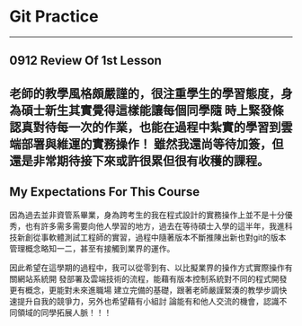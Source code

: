# Git Practice
---
## **0912 Review Of 1st Lesson**
老師的教學風格頗嚴謹的，很注重學生的學習態度，身為碩士新生其實覺得這樣能讓每個同學隨
時上緊發條認真對待每一次的作業，也能在過程中紮實的學習到雲端部署與維運的實務操作！
雖然我還尚等待加簽，但還是非常期待接下來或許很累但很有收穫的課程。
---
## **My Expectations For This Course**
因為過去並非資管系畢業，身為跨考生的我在程式設計的實務操作上並不是十分優秀，也有許多需多需要向他人學習的地方，過去在等待碩士入學的這半年，我進科技新創從事軟體測試工程師的實習，過程中隨著版本不斷推陳出新也對git的版本管理概念略知一二，甚至有接觸到業界的運作。

因此希望在這學期的過程中，我可以從零到有、以比擬業界的操作方式實際操作有關網站系統開
發部署及雲端技術的流程，能藉有版本控制系統對不同的程式開發更有概念，更能對未來進職場
建立完備的基礎，跟著老師嚴謹緊湊的教學步調快速提升自我的競爭力，另外也希望藉有小組討
論能有和他人交流的機會，認識不同領域的同學拓展人脈！！！
